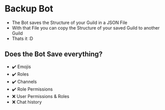 # Backup Bot

 - The Bot saves the Structure of your Guild in a JSON File
 -  With that File you can copy the Structure of your saved Guild to another Guild
 - Thats it :D
 
 
 
 ## Does the Bot Save everything?
 - ✔️ Emojis
 - ✔️ Roles
 - ✔️ Channels
 - ✔️ Role Permissions
 - ❌ User Permissions & Roles
 - ❌ Chat history
